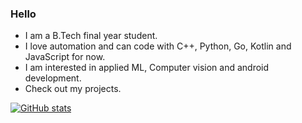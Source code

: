 ### Hello 

- I am a B.Tech final year student.
- I love automation and can code with C++, Python, Go, Kotlin and JavaScript for now.
- I am interested in applied ML, Computer vision and android development.
- Check out my projects.


[![GitHub stats](https://github-readme-stats.vercel.app/api?username=bunnykek&show_icons=true&hide_rank=true&hide=issues,contribs)](https://github.com/bunnykek?tab=repositories)
